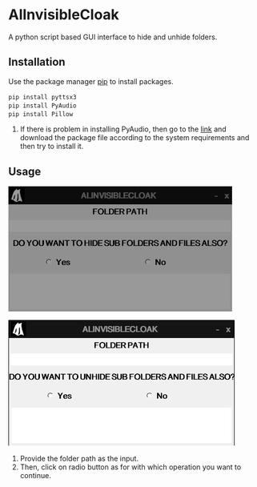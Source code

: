 # AlInvisibleCloak

A python script based GUI interface to hide and unhide folders.

## Installation

Use the package manager [pip](https://pip.pypa.io/en/stable/) to install packages.

```bash
pip install pyttsx3
pip install PyAudio
pip install Pillow
```
1. If there is problem in installing PyAudio, then go to the [link](https://www.lfd.uci.edu/~gohlke/pythonlibs/) and download the package file according to the system requirements and then try to install it.

## Usage

![](/CaptureHide.JPG)

![](/CaptureUnhide.JPG)

1. Provide the folder path as the input.
2. Then, click on radio button as for with which operation you want to continue.
